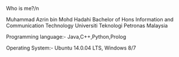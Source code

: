 Who is me?/n

Muhammad Azrin bin Mohd Hadahi
Bachelor of Hons Information and Communication Technology
Universiti Teknologi Petronas
Malaysia

Programming language:-
Java,C++,Python,Prolog

Operating System:-
Ubuntu 14.0.04 LTS, Windows 8/7
